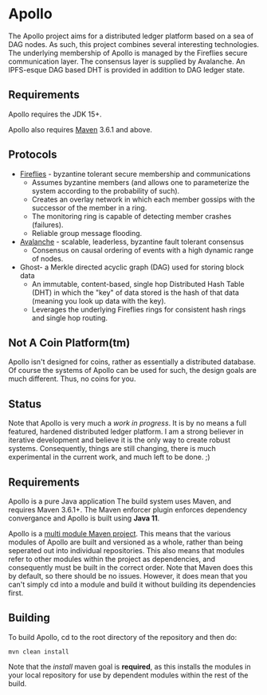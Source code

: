 # Apollo
The Apollo project aims for a distributed ledger platform based on a sea of DAG nodes.  As such, this project combines several interesting technologies.  The underlying membership of Apollo is managed by the Fireflies secure communication layer.  The consensus layer is supplied by Avalanche.  An IPFS-esque DAG based DHT is provided in addition to DAG ledger state.

## Requirements
Apollo requires the JDK 15+.

Apollo also requires [Maven](https://maven.apache.org/) 3.6.1 and above.  

## Protocols
* [Fireflies](https://ymsir.com/papers/fireflies-tocs.pdf) - byzantine tolerant secure membership and communications
    * Assumes byzantine members (and allows one to parameterize the system according to the probability of such).
    * Creates an overlay network in which each member gossips with the successor of the member in a ring.
    * The monitoring ring is capable of detecting member crashes (failures).
    * Reliable group message flooding.
* [Avalanche](https://arxiv.org/abs/1906.08936) - scalable, leaderless, byzantine fault tolerant consensus
    * Consensus on causal ordering of events with a high dynamic range of nodes.
* Ghost- a Merkle directed acyclic graph (DAG) used for storing block data
    * An immutable, content-based, single hop Distributed Hash Table (DHT) in which the "key" of data stored is the hash of that data (meaning you look up data with the key).
    * Leverages the underlying Fireflies rings for consistent hash rings and single hop routing.


## Not A Coin Platform(tm)
Apollo isn't designed for coins, rather as essentially a distributed database.  Of course the systems of Apollo can be used for such, the design goals are much different.  Thus, no coins for you.


## Status
Note that Apollo is very much a _work in progress_.  It is by no means a full featured, hardened distributed ledger platform.  I am a strong believer in iterative development and believe it is the only way to create robust systems.  Consequently, things are still changing, there is much experimental in the current work, and much left to be done. ;)


## Requirements
Apollo is a pure Java application  The build system uses Maven, and requires Maven 3.6.1+.  The Maven enforcer plugin enforces dependency convergance and Apollo is built using __Java 11__.

Apollo is a [multi module Maven project](https://maven.apache.org/guides/mini/guide-multiple-modules.html).  This means that the various modules of Apollo are built and versioned as a whole, rather than being seperated out into individual repositories.  This also means that modules refer to other modules within the project as dependencies, and consequently must be built in the correct order.  Note that Maven does this by default, so there should be no issues.  However, it does mean that you can't simply cd into a module and build it without building its dependencies first.


## Building
To build Apollo, cd to the root directory of the repository and then do:
   
    mvn clean install

Note that the _install_ maven goal is **required**, as this installs the modules in your local repository for use by dependent modules within the rest of the build.
